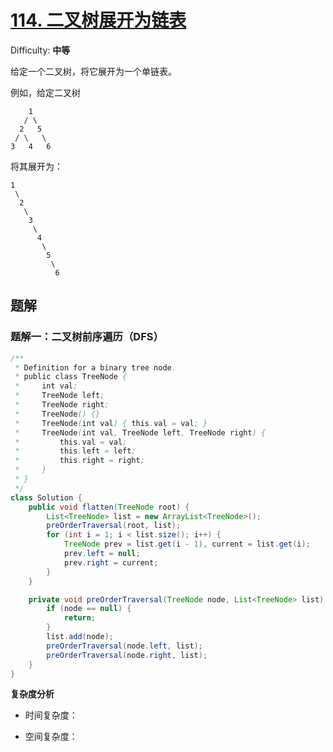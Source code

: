 # [114\. 二叉树展开为链表](https://leetcode-cn.com/problems/flatten-binary-tree-to-linked-list/)

Difficulty: **中等**

给定一个二叉树，将它展开为一个单链表。

例如，给定二叉树

```
    1
   / \
  2   5
 / \   \
3   4   6
```

将其展开为：

```
1
 \
  2
   \
    3
     \
      4
       \
        5
         \
          6
```


## 题解

### 题解一：二叉树前序遍历（DFS）

```java
/**
 * Definition for a binary tree node.
 * public class TreeNode {
 *     int val;
 *     TreeNode left;
 *     TreeNode right;
 *     TreeNode() {}
 *     TreeNode(int val) { this.val = val; }
 *     TreeNode(int val, TreeNode left, TreeNode right) {
 *         this.val = val;
 *         this.left = left;
 *         this.right = right;
 *     }
 * }
 */
class Solution {
    public void flatten(TreeNode root) {
        List<TreeNode> list = new ArrayList<TreeNode>();
        preOrderTraversal(root, list);
        for (int i = 1; i < list.size(); i++) {
            TreeNode prev = list.get(i - 1), current = list.get(i);
            prev.left = null;
            prev.right = current;
        }
    }

    private void preOrderTraversal(TreeNode node, List<TreeNode> list) {
        if (node == null) {
            return;
        }
        list.add(node);
        preOrderTraversal(node.left, list);
        preOrderTraversal(node.right, list);
    }
}
```

**复杂度分析**

- 时间复杂度：

- 空间复杂度：
